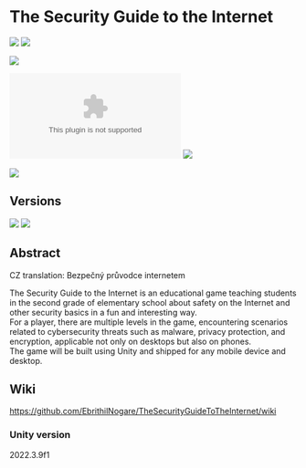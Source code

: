 # The Security Guide to the Internet

[![](https://img.shields.io/github/actions/workflow/status/EbrithilNogare/TheSecurityGuideToTheInternet/buildGame.yml?style=for-the-badge&cacheSeconds=300)](https://ebrithilnogare.github.io/TheSecurityGuideToTheInternet/)
[![](https://img.shields.io/github/last-commit/EbrithilNogare/TheSecurityGuideToTheInternet/main?label=Last%20build&style=for-the-badge&logo=unity&cacheSeconds=300)](https://ebrithilnogare.github.io/TheSecurityGuideToTheInternet/)

[![](https://img.shields.io/github/package-json/v/EbrithilNogare/TheSecurityGuideToTheInternet/gh-pages?label=version&style=for-the-badge&cacheSeconds=300)](https://github.com/EbrithilNogare/TheSecurityGuideToTheInternet/tree/gh-pages/Build)

[![](https://img.shields.io/github/size/EbrithilNogare/TheSecurityGuideToTheInternet/Build/TheSecurityGuideToTheInternet.wasm?branch=gh-pages&style=for-the-badge&label=Size%20of%20scripts&cacheSeconds=300)](https://github.com/EbrithilNogare/TheSecurityGuideToTheInternet/tree/gh-pages/Build)
[![](https://img.shields.io/github/size/EbrithilNogare/TheSecurityGuideToTheInternet/Build/TheSecurityGuideToTheInternet.data?branch=gh-pages&style=for-the-badge&label=Size%20of%20data&cacheSeconds=300)](https://github.com/EbrithilNogare/TheSecurityGuideToTheInternet/tree/gh-pages/Build)

[![](https://wakatime.com/badge/user/0b95e546-fc6b-45d7-992a-5b3493fb081f/project/018e4737-bfe3-4aa8-84bd-44ec61b59004.svg?style=for-the-badge&cacheSeconds=300)](https://wakatime.com/@0b95e546-fc6b-45d7-992a-5b3493fb081f/projects/ewdfrmaubr?start=2024-03-11&end=2024-03-17)


## Versions

[![](https://img.shields.io/badge/Online%20version-555555?style=for-the-badge&logo=webgl&logoColor=white&cacheSeconds=3000)](https://ebrithilnogare.github.io/TheSecurityGuideToTheInternet/)
[![](https://img.shields.io/badge/Android%20version-555555?style=for-the-badge&logo=android&logoColor=white&cacheSeconds=3000)](https://nightly.link/EbrithilNogare/TheSecurityGuideToTheInternet/workflows/buildGame/main/TheSecurityGuideToTheInternet-Android.zip)

## Abstract

CZ translation: Bezpečný průvodce internetem  

The Security Guide to the Internet is an educational game teaching students in the second grade of elementary school about safety on the Internet and other security basics in a fun and interesting way.  
For a player, there are multiple levels in the game, encountering scenarios related to cybersecurity threats such as malware, privacy protection, and encryption, applicable not only on desktops but also on phones.  
The game will be built using Unity and shipped for any mobile device and desktop.


## Wiki

https://github.com/EbrithilNogare/TheSecurityGuideToTheInternet/wiki

### Unity version

2022.3.9f1
